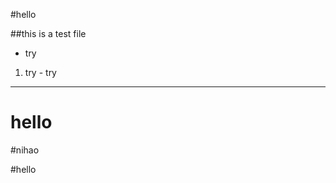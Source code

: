 #hello

##this is a test file

- try

1. try
       - try




---

<h1>hello</h1>









































#nihao







































#hello